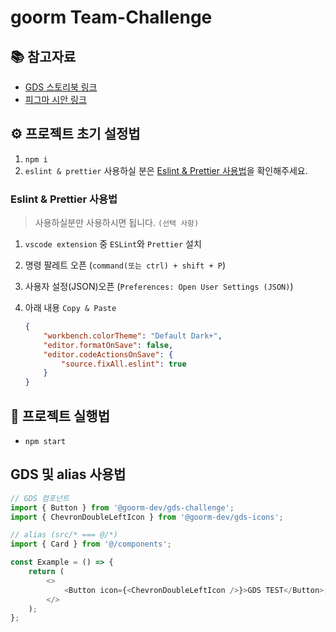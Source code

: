 # goorm Team-Challenge

## 📚 참고자료

-   [GDS 스토리북 링크](https://challenge-gds-storybook.dev.goorm.io/)
-   [피그마 시안 링크](https://www.figma.com/file/ihvdLEzT5Q8ivyJjnOv2h0/%EC%98%A4%ED%94%84%EB%9D%BC%EC%9D%B8-%ED%8C%80-%EC%B1%8C%EB%A6%B0%EC%A7%80-%EA%B3%BC%EC%A0%9C?type=design&node-id=0%3A1&mode=design&t=qQrOq7Nm4TUc7r9A-1)

## ⚙️ 프로젝트 초기 설정법

1. `npm i`
2. `eslint & prettier` 사용하실 분은 [Eslint & Prettier 사용법](#eslint--prettier-사용법)을 확인해주세요.

### Eslint & Prettier 사용법

> 사용하실분만 사용하시면 됩니다. `(선택 사항)`

1. `vscode extension` 중 `ESLint`와 `Prettier` 설치
2. 명령 팔레트 오픈 (`command(또는 ctrl) + shift + P`)
3. 사용자 설정(JSON)오픈 (`Preferences: Open User Settings (JSON)`)
4. 아래 내용 `Copy & Paste`

    ```json
    {
    	"workbench.colorTheme": "Default Dark+",
    	"editor.formatOnSave": false,
    	"editor.codeActionsOnSave": {
    		"source.fixAll.eslint": true
    	}
    }
    ```

## 🚀 프로젝트 실행법

-   `npm start`

## GDS 및 alias 사용법

```js
// GDS 컴포넌트
import { Button } from '@goorm-dev/gds-challenge';
import { ChevronDoubleLeftIcon } from '@goorm-dev/gds-icons';

// alias (src/* === @/*)
import { Card } from '@/components';

const Example = () => {
	return (
		<>
			<Button icon={<ChevronDoubleLeftIcon />}>GDS TEST</Button>;<Card></Card>
		</>
	);
};
```
